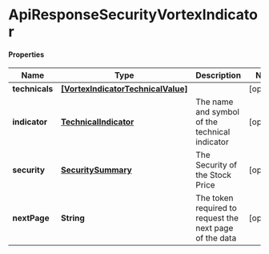 # ApiResponseSecurityVortexIndicator

#### Properties
Name | Type | Description | Notes
------------ | ------------- | ------------- | -------------
**technicals** | [**[VortexIndicatorTechnicalValue]**](VortexIndicatorTechnicalValue.md) |  | [optional] 
**indicator** | [**TechnicalIndicator**](TechnicalIndicator.md) | The name and symbol of the technical indicator | [optional] 
**security** | [**SecuritySummary**](SecuritySummary.md) | The Security of the Stock Price | [optional] 
**nextPage** | **String** | The token required to request the next page of the data | [optional] 



